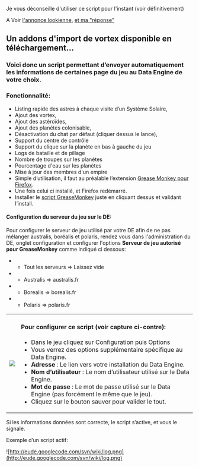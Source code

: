 Je vous déconseille d'utiliser ce script pour l'instant (voir définitivement)

A Voir [l'annonce lookienne](http://www.looki.fr/forum/annonces_officielles_f739/le_point_sur_les_actions_contre_les_actes_de_triche_416907.html), [et ma "réponse"](http://www.looki.fr/forum/r_actions_aux_annonces_f740/r_actions_sur_les_actions_contre_les_actes_de_triche_416906_6.html#post5699988)

## Un addons d'import de vortex disponible en téléchargement... ##

### Voici donc un script permettant d’envoyer automatiquement les informations de certaines page du jeu au Data Engine de votre choix. ###

### Fonctionnalité: ###
  * Listing rapide des astres à chaque visite d’un Système Solaire,
  * Ajout des vortex,
  * Ajout des astéroïdes,
  * Ajout des planètes colonisable,
  * Désactivation du chat par défaut (cliquer dessus le lance),
  * Support du centre de contrôle
  * Support du clique sur la planète en bas à gauche du jeu
  * Logs de bataille et de pillage
  * Nombre de troupes sur les planètes
  * Pourcentage d'eau sur les planètes
  * Mise à jour des membres d'un empire
  * Simple d’utilisation, il faut au préalable l’extension [Grease Monkey pour Firefox](https://addons.mozilla.org/fr/firefox/addon/748/).
  * Une fois celui ci installé, et Firefox redémarré.
  * Installer le [script GreaseMonkey](http://eude.googlecode.com/svn/tag/GreaseMonkey/eude.646.user.js) juste en cliquant dessus et validant l’install.

#### Configuration du serveur du jeu sur le DE: ####
Pour configurer le serveur de jeu utilisé par votre DE afin de ne pas mélanger australis, boréalis et polaris, rendez vous dans l'administration du DE, onglet configuration et configurer l'options **Serveur de jeu autorisé pour GreaseMonkey** comme indiqué ci dessous:
  * - Tout les serveurs => Laissez vide
  * - Australis => australis.fr
  * - Borealis => borealis.fr
  * - Polaris => polaris.fr

<table border='0'>
<tr>
<td><a href='http://eude.googlecode.com/svn/wiki/config.options.png'><img src='http://eude.googlecode.com/svn/wiki/config.options.th.png' /></a></td>
<td>
<h4>Pour configurer ce script (voir capture ci-contre):</h4>
<ul><li>Dans le jeu cliquez sur Configuration puis Options<br>
</li><li>Vous verrez des options supplémentaire spécifique au Data Engine.<br>
</li><li><b>Adresse</b> : Le lien vers votre installation du Data Engine.<br>
</li><li><b>Nom d’utilisateur</b> : Le nom d’utilisateur utilisé sur le Data Engine.<br>
</li><li><b>Mot de passe</b> : Le mot de passe utilisé sur le Data Engine (pas forcément le même que le jeu).<br>
</li><li>Cliquez sur le bouton sauver pour valider le tout.<br>
</td></tr></table>
Si les informations données sont correcte, le script s’active, et vous le signale.</li></ul>

Exemple d’un script actif:

![http://eude.googlecode.com/svn/wiki/log.png](http://eude.googlecode.com/svn/wiki/log.png)